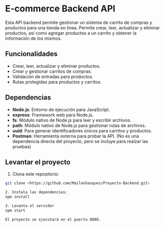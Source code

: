 
# E-commerce Backend API

Esta API backend permite gestionar un sistema de carrito de compras y productos para una tienda en línea. 
Permite crear, leer, actualizar y eliminar productos, así como agregar productos a un carrito y obtener la información de los mismos.


## Funcionalidades


- Crear, leer, actualizar y eliminar productos.
- Crear y gestionar carritos de compras.
- Validación de entradas para productos.
- Rutas protegidas para productos y carritos.
## Dependencias

- **Node.js**: Entorno de ejecución para JavaScript.
- **express**: Framework web para Node.js.
- **fs**: Módulo nativo de Node.js para leer y escribir archivos.
- **path**: Módulo nativo de Node.js para gestionar rutas de archivos.
- **uuid**: Para generar identificadores únicos para carritos y productos.
- **Postman**: Herramienta externa para probar la API. (No es una dependencia directa del proyecto, pero se incluye para realzar las pruebas)

## Levantar el proyecto

1. Clona este repositorio:
```bash
git clone <https://github.com/MailenGasques/Proyecto-Backend.git>

2. Instala las dependencias:
npm install

3. Levanta el servidor
npm start

El proyecto se ejecutará en el puerto 8080.